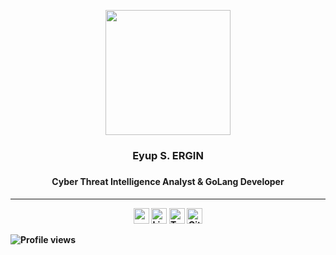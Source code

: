 <p align="center">
  <a href="https://eyupergin.com"><img align="center" height="200" src="https://github.com/EyupErgin/EyupErgin/blob/main/img/imemojim2.png" /></a>  
  <h3 align="center"> Eyup S. ERGIN <h3>
  <h4 align="center"> Cyber Threat Intelligence Analyst & GoLang Developer <h4>
<p>

---

<p align="center">
<a target="_blank" href="https://ergin.dev/" ><img height="25" src="https://img.shields.io/badge/My Website-%230077B5.svg?&style=for-the-badge&color=black"></a>
    <a target="_blank" href="https://www.linkedin.com/in/eyupergin/" ><img height="25" src="https://img.shields.io/badge/LinkedIn-%230077B5.svg?&style=for-the-badge&color=black&logo=linkedin " alt="Linkedin : @ErginDev"></a>
    <a target="_blank" href="https://twitter.com/ErginDev" ><img height="25" src="https://img.shields.io/badge/Twitter-%230077B5.svg?&style=for-the-badge&color=black&logo=twitter" alt="Twitter : @ErginDev"></a>
    <a target="_blank" href="https://ergin.dev/blog" ><img height="25" src="https://img.shields.io/badge/My%20Blog-%230077B5.svg?&style=for-the-badge&color=black&logo=medium" alt="Github : @ErginDev"></a>
<p>
  
  
![Profile views](https://gpvc.arturio.dev/EyupErgin)

    

